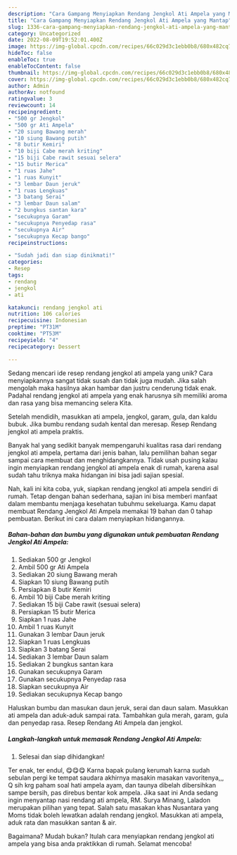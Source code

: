 ```yaml
---
description: "Cara Gampang Menyiapkan Rendang Jengkol Ati Ampela yang Mantap"
title: "Cara Gampang Menyiapkan Rendang Jengkol Ati Ampela yang Mantap"
slug: 1336-cara-gampang-menyiapkan-rendang-jengkol-ati-ampela-yang-mantap
category: Uncategorized
date: 2022-08-09T19:52:01.400Z
image: https://img-global.cpcdn.com/recipes/66c029d3c1ebb0b8/680x482cq70/rendang-jengkol-ati-ampela-foto-resep-utama.jpg
hideToc: false
enableToc: true
enableTocContent: false
thumbnail: https://img-global.cpcdn.com/recipes/66c029d3c1ebb0b8/680x482cq70/rendang-jengkol-ati-ampela-foto-resep-utama.jpg
cover: https://img-global.cpcdn.com/recipes/66c029d3c1ebb0b8/680x482cq70/rendang-jengkol-ati-ampela-foto-resep-utama.jpg
author: Admin
authorAv: notfound
ratingvalue: 3
reviewcount: 14
recipeingredient:
- "500 gr Jengkol"
- "500 gr Ati Ampela"
- "20 siung Bawang merah"
- "10 siung Bawang putih"
- "8 butir Kemiri"
- "10 biji Cabe merah kriting"
- "15 biji Cabe rawit sesuai selera"
- "15 butir Merica"
- "1 ruas Jahe"
- "1 ruas Kunyit"
- "3 lembar Daun jeruk"
- "1 ruas Lengkuas"
- "3 batang Serai"
- "3 lembar Daun salam"
- "2 bungkus santan kara"
- "secukupnya Garam"
- "secukupnya Penyedap rasa"
- "secukupnya Air"
- "secukupnya Kecap bango"
recipeinstructions:

- "Sudah jadi dan siap dinikmati!"
categories:
- Resep
tags:
- rendang
- jengkol
- ati

katakunci: rendang jengkol ati 
nutrition: 106 calories
recipecuisine: Indonesian
preptime: "PT31M"
cooktime: "PT53M"
recipeyield: "4"
recipecategory: Dessert

---
```





Sedang mencari ide resep rendang jengkol ati ampela yang unik? Cara menyiapkannya sangat tidak susah dan tidak juga mudah. Jika salah mengolah maka hasilnya akan hambar dan justru cenderung tidak enak. Padahal rendang jengkol ati ampela yang enak harusnya sih memiliki aroma dan rasa yang bisa memancing selera Kita.





Setelah mendidih, masukkan ati ampela, jengkol, garam, gula, dan kaldu bubuk. Jika bumbu rendang sudah kental dan meresap. Resep Rendang jengkol ati ampela praktis.

Banyak hal yang sedikit banyak mempengaruhi kualitas rasa dari rendang jengkol ati ampela, pertama dari jenis bahan, lalu pemilihan bahan segar sampai cara membuat dan menghidangkannya. Tidak usah pusing kalau ingin menyiapkan rendang jengkol ati ampela enak di rumah, karena asal sudah tahu triknya maka hidangan ini bisa jadi sajian spesial.






Nah, kali ini kita coba, yuk, siapkan rendang jengkol ati ampela sendiri di rumah. Tetap dengan bahan sederhana, sajian ini bisa memberi manfaat dalam membantu menjaga kesehatan tubuhmu sekeluarga. Kamu dapat membuat Rendang Jengkol Ati Ampela memakai 19 bahan dan 0 tahap pembuatan. Berikut ini cara dalam menyiapkan hidangannya.

<!--inarticleads1-->

##### Bahan-bahan dan bumbu yang digunakan untuk pembuatan Rendang Jengkol Ati Ampela:

1. Sediakan 500 gr Jengkol
1. Ambil 500 gr Ati Ampela
1. Sediakan 20 siung Bawang merah
1. Siapkan 10 siung Bawang putih
1. Persiapkan 8 butir Kemiri
1. Ambil 10 biji Cabe merah kriting
1. Sediakan 15 biji Cabe rawit (sesuai selera)
1. Persiapkan 15 butir Merica
1. Siapkan 1 ruas Jahe
1. Ambil 1 ruas Kunyit
1. Gunakan 3 lembar Daun jeruk
1. Siapkan 1 ruas Lengkuas
1. Siapkan 3 batang Serai
1. Sediakan 3 lembar Daun salam
1. Sediakan 2 bungkus santan kara
1. Gunakan secukupnya Garam
1. Gunakan secukupnya Penyedap rasa
1. Siapkan secukupnya Air
1. Sediakan secukupnya Kecap bango


Haluskan bumbu dan masukan daun jeruk, serai dan daun salam. Masukkan ati ampela dan aduk-aduk sampai rata. Tambahkan gula merah, garam, gula dan penyedap rasa. Resep Rendang Ati Ampela dan jengkol. 

<!--inarticleads2-->

##### Langkah-langkah untuk memasak Rendang Jengkol Ati Ampela:


1. Selesai dan siap dihidangkan!

Ter enak, ter endul, 😋😋😋 Karna bapak pulang kerumah karna sudah sebulan pergi ke tempat saudara akhirnya masakin masakan vavoritenya,,, Q sih krg paham soal hati ampela ayam, dan taunya dibelah dibersihkan sampe bersih, pas direbus bentar kok ampela. Jika saat ini Anda sedang ingin menyantap nasi rendang ati ampela, RM. Surya Minang, Laladon merupakan pilihan yang tepat. Salah satu masakan khas Nusantara yang Moms tidak boleh lewatkan adalah rendang jengkol. Masukkan ati ampela, aduk rata dan masukkan santan &amp; air. 

Bagaimana? Mudah bukan? Itulah cara menyiapkan rendang jengkol ati ampela yang bisa anda praktikkan di rumah. Selamat mencoba!
